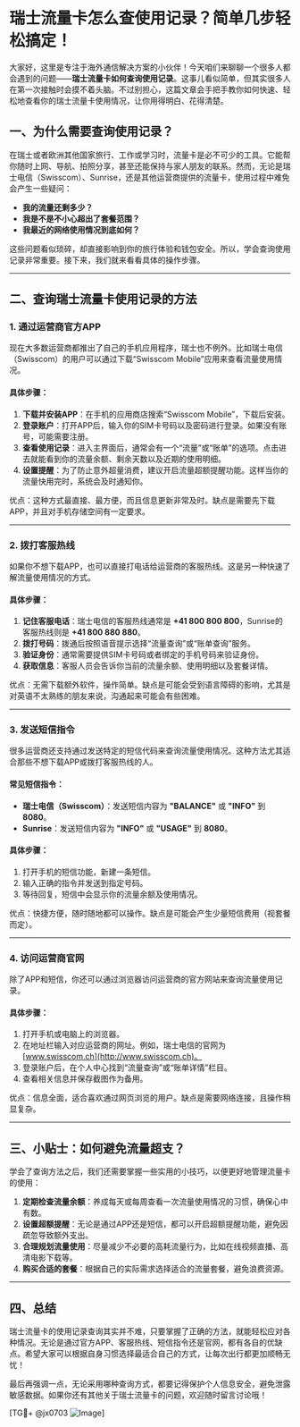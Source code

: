 # 瑞士流量卡怎么查使用记录？简单几步轻松搞定！

大家好，这里是专注于海外通信解决方案的小伙伴！今天咱们来聊聊一个很多人都会遇到的问题——**瑞士流量卡如何查询使用记录**。这事儿看似简单，但其实很多人在第一次接触时会摸不着头脑。不过别担心，这篇文章会手把手教你如何快速、轻松地查看你的瑞士流量卡使用情况，让你用得明白、花得清楚。

## 一、为什么需要查询使用记录？

在瑞士或者欧洲其他国家旅行、工作或学习时，流量卡是必不可少的工具。它能帮你随时上网、导航、拍照分享，甚至还能保持与家人朋友的联系。然而，无论是瑞士电信（Swisscom）、Sunrise，还是其他运营商提供的流量卡，使用过程中难免会产生一些疑问：

- **我的流量还剩多少？**  
- **我是不是不小心超出了套餐范围？**  
- **我最近的网络使用情况到底如何？**  

这些问题看似琐碎，却直接影响到你的旅行体验和钱包安全。所以，学会查询使用记录非常重要。接下来，我们就来看看具体的操作步骤。

---

## 二、查询瑞士流量卡使用记录的方法

### 1. **通过运营商官方APP**

现在大多数运营商都推出了自己的手机应用程序，瑞士也不例外。比如瑞士电信（Swisscom）的用户可以通过下载“Swisscom Mobile”应用来查看流量使用情况。

#### 具体步骤：
1. **下载并安装APP**：在手机的应用商店搜索“Swisscom Mobile”，下载后安装。
2. **登录账户**：打开APP后，输入你的SIM卡号码以及密码进行登录。如果没有账号，可能需要注册。
3. **查看使用记录**：进入主界面后，通常会有一个“流量”或“账单”的选项。点击进去就能看到你的流量余额、剩余天数以及近期的使用明细。
4. **设置提醒**：为了防止意外超量消费，建议开启流量超额提醒功能。这样当你的流量快用完时，系统会及时通知你。

优点：这种方式最直接、最方便，而且信息更新非常及时。缺点是需要先下载APP，并且对手机存储空间有一定要求。

---

### 2. **拨打客服热线**

如果你不想下载APP，也可以直接打电话给运营商的客服热线。这是另一种快速了解流量使用情况的方式。

#### 具体步骤：
1. **记住客服电话**：瑞士电信的客服热线通常是 **+41 800 800 800**，Sunrise的客服热线则是 **+41 800 880 880**。
2. **拨打号码**：拨通后按照语音提示选择“流量查询”或“账单查询”服务。
3. **验证身份**：通常需要提供SIM卡号码或者绑定的手机号码来验证身份。
4. **获取信息**：客服人员会告诉你当前的流量余额、使用明细以及套餐详情。

优点：无需下载额外软件，操作简单。缺点是可能会受到语言障碍的影响，尤其是对英语不太熟练的朋友来说，沟通起来可能会有些困难。

---

### 3. **发送短信指令**

很多运营商还支持通过发送特定的短信代码来查询流量使用情况。这种方法尤其适合那些不想下载APP或拨打客服热线的人。

#### 常见短信指令：
- **瑞士电信（Swisscom）**：发送短信内容为 **"BALANCE"** 或 **"INFO"** 到 **8080**。
- **Sunrise**：发送短信内容为 **"INFO"** 或 **"USAGE"** 到 **8080**。

#### 具体步骤：
1. 打开手机的短信功能，新建一条短信。
2. 输入正确的指令并发送到指定号码。
3. 等待回复，短信中会显示你的流量余额及使用情况。

优点：快捷方便，随时随地都可以操作。缺点是可能会产生少量短信费用（视套餐而定）。

---

### 4. **访问运营商官网**

除了APP和短信，你还可以通过浏览器访问运营商的官方网站来查询流量使用记录。

#### 具体步骤：
1. 打开手机或电脑上的浏览器。
2. 在地址栏输入对应运营商的网址。例如，瑞士电信的官网为 [www.swisscom.ch](http://www.swisscom.ch)。
3. 登录账户后，在个人中心找到“流量查询”或“账单详情”栏目。
4. 查看相关信息并保存截图作为备用。

优点：信息全面，适合喜欢通过网页浏览的用户。缺点是需要网络连接，且操作稍显复杂。

---

## 三、小贴士：如何避免流量超支？

学会了查询方法之后，我们还需要掌握一些实用的小技巧，以便更好地管理流量卡的使用：

1. **定期检查流量余额**：养成每天或每周查看一次流量使用情况的习惯，确保心中有数。
2. **设置超额提醒**：无论是通过APP还是短信，都可以开启超额提醒功能，避免因疏忽导致额外支出。
3. **合理规划流量使用**：尽量减少不必要的高耗流量行为，比如在线视频直播、高清电影下载等。
4. **购买合适的套餐**：根据自己的实际需求选择适合的流量套餐，避免浪费资源。

---

## 四、总结

瑞士流量卡的使用记录查询其实并不难，只要掌握了正确的方法，就能轻松应对各种情况。无论是通过官方APP、客服热线、短信指令还是官网，都有各自的优缺点。希望大家可以根据自身习惯选择最适合自己的方式，让每次出行都更加顺畅无忧！

最后再强调一点，无论采用哪种查询方式，都要记得保护个人信息安全，避免泄露敏感数据。如果你还有其他关于瑞士流量卡的问题，欢迎随时留言讨论哦！

[TG💪+ @jx0703 ![Image](https://github.com/user-attachments/assets/dbca1d08-cadb-493c-b0ec-ad6f7a83f270)]